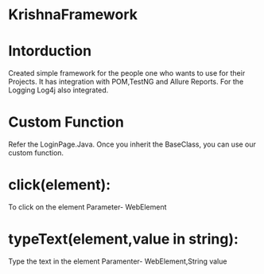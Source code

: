 # KrishnaFramework
# Intorduction
Created simple framework for the people one who wants to use for their Projects. It has integration with POM,TestNG and Allure Reports. For the Logging Log4j also integrated. 

# Custom Function

Refer the LoginPage.Java. Once you inherit the BaseClass, you can use our custom function. 

# click(element):
To click on the element
	Parameter- WebElement
	
	
# typeText(element,value in string):
Type the text in the element
	Paramenter- WebElement,String value
